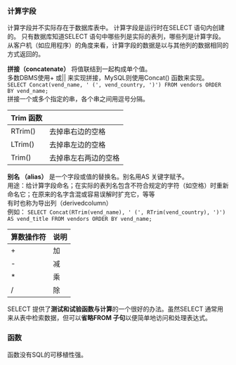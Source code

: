 ### 计算字段
计算字段并不实际存在于数据库表中。
计算字段是运行时在SELECT 语句内创建的。
只有数据库知道SELECT 语句中哪些列是实际的表列，哪些列是计算字段。
从客户机（如应用程序）的角度来看，计算字段的数据是以与其他列的数据相同的方式返回的。

**拼接（concatenate）** 将值联结到一起构成单个值。  
多数DBMS使用+ 或|| 来实现拼接，MySQL则使用Concat() 函数来实现。  
`SELECT Concat(vend_name, ' (', vend_country, ')')
FROM vendors
ORDER BY vend_name;`  
拼接一个或多个指定的串，各个串之间用逗号分隔。

| Trim 函数||
| ---- | ---- |
| RTrim() | 去掉串右边的空格 |  
| LTrim() | 去掉串左边的空格 | 
| Trim() | 去掉串左右两边的空格 | 

**别名 （alias）** 是一个字段或值的替换名。别名用AS 关键字赋予。  
用途：给计算字段命名；在实际的表列名包含不符合规定的字符（如空格）时重新命名它；在原来的名字含混或容易误解时扩充它，等等  
有时也称为导出列（derivedcolumn）  
例如：
`SELECT Concat(RTrim(vend_name), ' (', RTrim(vend_country), ')') AS
vend_title
FROM vendors
ORDER BY vend_name;`

|算数操作符|说明|
|----|----|
|+|加|
|-|减|
|* |乘|
|/ |除|

SELECT 提供了**测试和试验函数与计算**的一个很好的办法。虽然SELECT 通常用来从表中检索数据，但可以**省略FROM 子句**以便简单地访问和处理表达式。

### 函数
函数没有SQL的可移植性强。
